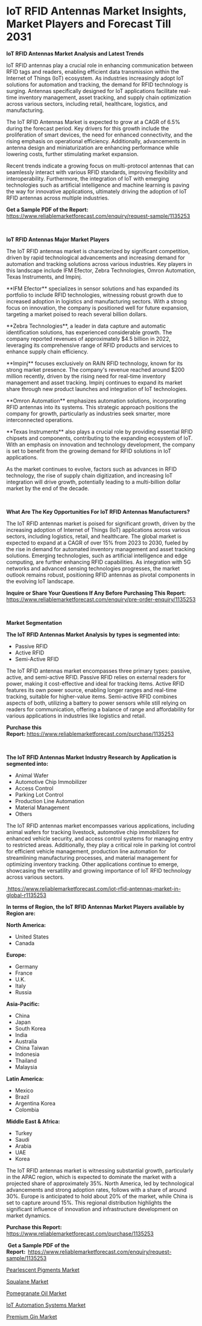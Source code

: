 <p><h1>IoT RFID Antennas Market Insights, Market Players and Forecast Till 2031</h1></p><p><strong>IoT RFID Antennas Market Analysis and Latest Trends</strong></p>
<p><p>IoT RFID antennas play a crucial role in enhancing communication between RFID tags and readers, enabling efficient data transmission within the Internet of Things (IoT) ecosystem. As industries increasingly adopt IoT solutions for automation and tracking, the demand for RFID technology is surging. Antennas specifically designed for IoT applications facilitate real-time inventory management, asset tracking, and supply chain optimization across various sectors, including retail, healthcare, logistics, and manufacturing.</p><p>The IoT RFID Antennas Market is expected to grow at a CAGR of 6.5% during the forecast period. Key drivers for this growth include the proliferation of smart devices, the need for enhanced connectivity, and the rising emphasis on operational efficiency. Additionally, advancements in antenna design and miniaturization are enhancing performance while lowering costs, further stimulating market expansion.</p><p>Recent trends indicate a growing focus on multi-protocol antennas that can seamlessly interact with various RFID standards, improving flexibility and interoperability. Furthermore, the integration of IoT with emerging technologies such as artificial intelligence and machine learning is paving the way for innovative applications, ultimately driving the adoption of IoT RFID antennas across multiple industries.</p></p>
<p><strong>Get a Sample PDF of the Report:&nbsp;</strong> <a href="https://www.reliablemarketforecast.com/enquiry/request-sample/1135253?utm_campaign=1257&utm_medium=2&utm_source=Github&utm_content=ia&utm_term=09102024&utm_id=iot-rfid-antennas">https://www.reliablemarketforecast.com/enquiry/request-sample/1135253</a></p>
<p>&nbsp;</p>
<p><strong>IoT RFID Antennas Major Market Players</strong></p>
<p><p>The IoT RFID antennas market is characterized by significant competition, driven by rapid technological advancements and increasing demand for automation and tracking solutions across various industries. Key players in this landscape include IFM Efector, Zebra Technologies, Omron Automation, Texas Instruments, and Impinj.</p><p>**IFM Efector** specializes in sensor solutions and has expanded its portfolio to include RFID technologies, witnessing robust growth due to increased adoption in logistics and manufacturing sectors. With a strong focus on innovation, the company is positioned well for future expansion, targeting a market poised to reach several billion dollars.</p><p>**Zebra Technologies**, a leader in data capture and automatic identification solutions, has experienced considerable growth. The company reported revenues of approximately $4.5 billion in 2022, leveraging its comprehensive range of RFID products and services to enhance supply chain efficiency.</p><p>**Impinj** focuses exclusively on RAIN RFID technology, known for its strong market presence. The company's revenue reached around $200 million recently, driven by the rising need for real-time inventory management and asset tracking. Impinj continues to expand its market share through new product launches and integration of IoT technologies.</p><p>**Omron Automation** emphasizes automation solutions, incorporating RFID antennas into its systems. This strategic approach positions the company for growth, particularly as industries seek smarter, more interconnected operations.</p><p>**Texas Instruments** also plays a crucial role by providing essential RFID chipsets and components, contributing to the expanding ecosystem of IoT. With an emphasis on innovation and technology development, the company is set to benefit from the growing demand for RFID solutions in IoT applications.</p><p>As the market continues to evolve, factors such as advances in RFID technology, the rise of supply chain digitization, and increasing IoT integration will drive growth, potentially leading to a multi-billion dollar market by the end of the decade.</p></p>
<p>&nbsp;</p>
<p><strong>What Are The Key Opportunities For IoT RFID Antennas Manufacturers?</strong></p>
<p><p>The IoT RFID antennas market is poised for significant growth, driven by the increasing adoption of Internet of Things (IoT) applications across various sectors, including logistics, retail, and healthcare. The global market is expected to expand at a CAGR of over 15% from 2023 to 2030, fueled by the rise in demand for automated inventory management and asset tracking solutions. Emerging technologies, such as artificial intelligence and edge computing, are further enhancing RFID capabilities. As integration with 5G networks and advanced sensing technologies progresses, the market outlook remains robust, positioning RFID antennas as pivotal components in the evolving IoT landscape.</p></p>
<p><strong>Inquire or Share Your Questions If Any Before Purchasing This Report:</strong> <a href="https://www.reliablemarketforecast.com/enquiry/pre-order-enquiry/1135253?utm_campaign=1257&utm_medium=2&utm_source=Github&utm_content=ia&utm_term=09102024&utm_id=iot-rfid-antennas">https://www.reliablemarketforecast.com/enquiry/pre-order-enquiry/1135253</a></p>
<p>&nbsp;</p>
<p><strong>Market Segmentation</strong></p>
<p><strong>The IoT RFID Antennas Market Analysis by types is segmented into:</strong></p>
<p><ul><li>Passive RFID</li><li>Active RFID</li><li>Semi-Active RFID</li></ul></p>
<p><p>The IoT RFID antennas market encompasses three primary types: passive, active, and semi-active RFID. Passive RFID relies on external readers for power, making it cost-effective and ideal for tracking items. Active RFID features its own power source, enabling longer ranges and real-time tracking, suitable for higher-value items. Semi-active RFID combines aspects of both, utilizing a battery to power sensors while still relying on readers for communication, offering a balance of range and affordability for various applications in industries like logistics and retail.</p></p>
<p><strong>Purchase this Report:&nbsp;</strong><a href="https://www.reliablemarketforecast.com/purchase/1135253?utm_campaign=1257&utm_medium=2&utm_source=Github&utm_content=ia&utm_term=09102024&utm_id=iot-rfid-antennas">https://www.reliablemarketforecast.com/purchase/1135253</a></p>
<p>&nbsp;</p>
<p><strong>The IoT RFID Antennas Market Industry Research by Application is segmented into:</strong></p>
<p><ul><li>Animal Wafer</li><li>Automotive Chip Immobilizer</li><li>Access Control</li><li>Parking Lot Control</li><li>Production Line Automation</li><li>Material Management</li><li>Others</li></ul></p>
<p><p>The IoT RFID antennas market encompasses various applications, including animal wafers for tracking livestock, automotive chip immobilizers for enhanced vehicle security, and access control systems for managing entry to restricted areas. Additionally, they play a critical role in parking lot control for efficient vehicle management, production line automation for streamlining manufacturing processes, and material management for optimizing inventory tracking. Other applications continue to emerge, showcasing the versatility and growing importance of IoT RFID technology across various sectors.</p></p>
<p><a href="https://www.reliablemarketforecast.com/iot-rfid-antennas-market-in-global-r1135253?utm_campaign=1257&utm_medium=2&utm_source=Github&utm_content=ia&utm_term=09102024&utm_id=iot-rfid-antennas">&nbsp;https://www.reliablemarketforecast.com/iot-rfid-antennas-market-in-global-r1135253</a></p>
<p><strong>In terms of Region, the IoT RFID Antennas Market Players available by Region are:</strong></p>
<p>
    <p> <strong> North America: </strong>
        <ul>
            <li>United States</li>
            <li>Canada</li>
        </ul>
        </p> 
    <p> <strong> Europe: </strong>
        <ul>
            <li>Germany</li>
            <li>France</li>
            <li>U.K.</li>
            <li>Italy</li>
            <li>Russia</li>
        </ul>
        </p> 
    <p> <strong> Asia-Pacific: </strong>
        <ul>
            <li>China</li>
            <li>Japan</li>
            <li>South Korea</li>
            <li>India</li>
            <li>Australia</li>
            <li>China Taiwan</li>
            <li>Indonesia</li>
            <li>Thailand</li>
            <li>Malaysia</li>
        </ul>
        </p> 
    <p> <strong> Latin America: </strong>
        <ul>
            <li>Mexico</li>
            <li>Brazil</li>
            <li>Argentina Korea</li>
            <li>Colombia</li>
        </ul>
        </p> 
    <p> <strong> Middle East & Africa: </strong>
        <ul>
            <li>Turkey</li>
            <li>Saudi</li>
            <li>Arabia</li>
            <li>UAE</li>
            <li>Korea</li>
        </ul>
    </p>
    </p>
<p><p>The IoT RFID antennas market is witnessing substantial growth, particularly in the APAC region, which is expected to dominate the market with a projected share of approximately 35%. North America, led by technological advancements and strong adoption rates, follows with a share of around 30%. Europe is anticipated to hold about 20% of the market, while China is set to capture around 15%. This regional distribution highlights the significant influence of innovation and infrastructure development on market dynamics.</p></p>
<p><strong>Purchase this Report: </strong><a href="https://www.reliablemarketforecast.com/purchase/1135253?utm_campaign=1257&utm_medium=2&utm_source=Github&utm_content=ia&utm_term=09102024&utm_id=iot-rfid-antennas">https://www.reliablemarketforecast.com/purchase/1135253</a></p>
<p>&nbsp;<strong>Get a Sample PDF of the Report:&nbsp;&nbsp;</strong><a href="https://www.reliablemarketforecast.com/enquiry/request-sample/1135253?utm_campaign=1257&utm_medium=2&utm_source=Github&utm_content=ia&utm_term=09102024&utm_id=iot-rfid-antennas">https://www.reliablemarketforecast.com/enquiry/request-sample/1135253</a></p>
<p><strong></strong></p>
<p><p><a href="https://www.linkedin.com/pulse/global-pearlescent-pigments-market-trends-analysis-future-h0itf?utm_campaign=1257&utm_medium=2&utm_source=Github&utm_content=ia&utm_term=09102024&utm_id=iot-rfid-antennas">Pearlescent Pigments Market</a></p><p><a href="https://www.linkedin.com/pulse/squalane-market-essentials-key-players-demand-drivers-roi-ujq4f?utm_campaign=1257&utm_medium=2&utm_source=Github&utm_content=ia&utm_term=09102024&utm_id=iot-rfid-antennas">Squalane Market</a></p><p><a href="https://issuu.com/reportprime-2/docs/pomegranate-oil-market-size-2030.pp_50cdce2d7d8ab1?utm_campaign=1257&utm_medium=2&utm_source=Github&utm_content=ia&utm_term=09102024&utm_id=iot-rfid-antennas">Pomegranate Oil Market</a></p><p><a href="https://github.com/joetteconverwb/Market-Research-Report-List-1/blob/main/iot-automation-systems-market.md?utm_campaign=1257&utm_medium=2&utm_source=Github&utm_content=ia&utm_term=09102024&utm_id=iot-rfid-antennas">IoT Automation Systems Market</a></p><p><a href="https://issuu.com/reportprime-2/docs/premium-gin-market-size-2030.pptx_1c11926c8acf3c?utm_campaign=1257&utm_medium=2&utm_source=Github&utm_content=ia&utm_term=09102024&utm_id=iot-rfid-antennas">Premium Gin Market</a></p></p>